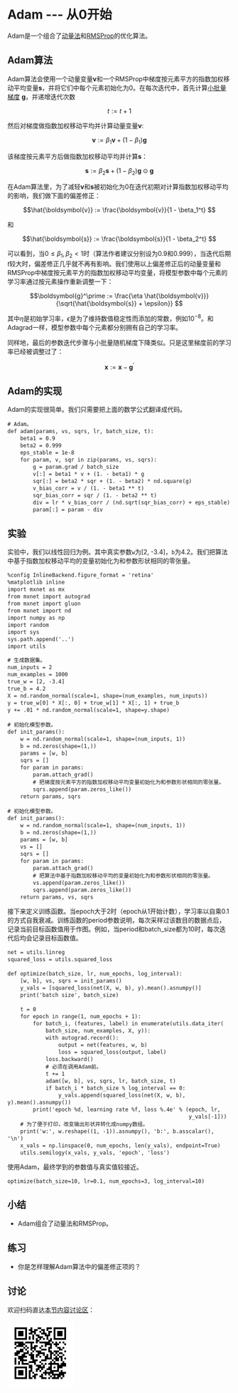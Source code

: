 # Adam --- 从0开始

Adam是一个组合了[动量法](momentum-scratch.md)和[RMSProp](rmsprop-scratch.md)的优化算法。



## Adam算法

Adam算法会使用一个动量变量$\boldsymbol{v}$和一个RMSProp中梯度按元素平方的指数加权移动平均变量$\boldsymbol{s}$，并将它们中每个元素初始化为0。在每次迭代中，首先计算[小批量梯度](gd-sgd-scratch.md) $\boldsymbol{g}$，并递增迭代次数

$$t := t + 1$$

然后对梯度做指数加权移动平均并计算动量变量$\boldsymbol{v}$:

$$\boldsymbol{v} := \beta_1 \boldsymbol{v} + (1 - \beta_1) \boldsymbol{g} $$


该梯度按元素平方后做指数加权移动平均并计算$\boldsymbol{s}$：

$$\boldsymbol{s} := \beta_2 \boldsymbol{s} + (1 - \beta_2) \boldsymbol{g} \odot \boldsymbol{g} $$


在Adam算法里，为了减轻$\boldsymbol{v}$和$\boldsymbol{s}$被初始化为0在迭代初期对计算指数加权移动平均的影响，我们做下面的偏差修正：

$$\hat{\boldsymbol{v}} := \frac{\boldsymbol{v}}{1 - \beta_1^t} $$

和

$$\hat{\boldsymbol{s}} := \frac{\boldsymbol{s}}{1 - \beta_2^t} $$



可以看到，当$0 \leq \beta_1, \beta_2 < 1$时（算法作者建议分别设为0.9和0.999），当迭代后期$t$较大时，偏差修正几乎就不再有影响。我们使用以上偏差修正后的动量变量和RMSProp中梯度按元素平方的指数加权移动平均变量，将模型参数中每个元素的学习率通过按元素操作重新调整一下：

$$\boldsymbol{g}^\prime := \frac{\eta \hat{\boldsymbol{v}}}{\sqrt{\hat{\boldsymbol{s}} + \epsilon}} $$

其中$\eta$是初始学习率，$\epsilon$是为了维持数值稳定性而添加的常数，例如$10^{-8}$。和Adagrad一样，模型参数中每个元素都分别拥有自己的学习率。

同样地，最后的参数迭代步骤与小批量随机梯度下降类似。只是这里梯度前的学习率已经被调整过了：

$$\boldsymbol{x} := \boldsymbol{x} - \boldsymbol{g}^\prime $$


## Adam的实现


Adam的实现很简单。我们只需要把上面的数学公式翻译成代码。

```{.python .input}
# Adam。
def adam(params, vs, sqrs, lr, batch_size, t):
    beta1 = 0.9
    beta2 = 0.999
    eps_stable = 1e-8
    for param, v, sqr in zip(params, vs, sqrs):      
        g = param.grad / batch_size
        v[:] = beta1 * v + (1. - beta1) * g
        sqr[:] = beta2 * sqr + (1. - beta2) * nd.square(g)
        v_bias_corr = v / (1. - beta1 ** t)
        sqr_bias_corr = sqr / (1. - beta2 ** t)
        div = lr * v_bias_corr / (nd.sqrt(sqr_bias_corr) + eps_stable)        
        param[:] = param - div
```

## 实验

实验中，我们以线性回归为例。其中真实参数`w`为[2, -3.4]，`b`为4.2。我们把算法中基于指数加权移动平均的变量初始化为和参数形状相同的零张量。

```{.python .input}
%config InlineBackend.figure_format = 'retina'
%matplotlib inline
import mxnet as mx
from mxnet import autograd
from mxnet import gluon
from mxnet import nd
import numpy as np
import random
import sys
sys.path.append('..')
import utils
```

```{.python .input  n=1}
# 生成数据集。
num_inputs = 2
num_examples = 1000
true_w = [2, -3.4]
true_b = 4.2
X = nd.random_normal(scale=1, shape=(num_examples, num_inputs))
y = true_w[0] * X[:, 0] + true_w[1] * X[:, 1] + true_b
y += .01 * nd.random_normal(scale=1, shape=y.shape)

# 初始化模型参数。
def init_params():
    w = nd.random_normal(scale=1, shape=(num_inputs, 1))
    b = nd.zeros(shape=(1,))
    params = [w, b]
    sqrs = []
    for param in params:
        param.attach_grad()
        # 把梯度按元素平方的指数加权移动平均变量初始化为和参数形状相同的零张量。
        sqrs.append(param.zeros_like())
    return params, sqrs

# 初始化模型参数。
def init_params():
    w = nd.random_normal(scale=1, shape=(num_inputs, 1))
    b = nd.zeros(shape=(1,))
    params = [w, b]
    vs = []
    sqrs = []
    for param in params:
        param.attach_grad()
        # 把算法中基于指数加权移动平均的变量初始化为和参数形状相同的零张量。
        vs.append(param.zeros_like())
        sqrs.append(param.zeros_like())
    return params, vs, sqrs
```

接下来定义训练函数。当epoch大于2时（epoch从1开始计数），学习率以自乘0.1的方式自我衰减。训练函数的period参数说明，每次采样过该数目的数据点后，记录当前目标函数值用于作图。例如，当period和batch_size都为10时，每次迭代后均会记录目标函数值。

```{.python .input  n=2}
net = utils.linreg
squared_loss = utils.squared_loss

def optimize(batch_size, lr, num_epochs, log_interval):
    [w, b], vs, sqrs = init_params()
    y_vals = [squared_loss(net(X, w, b), y).mean().asnumpy()]
    print('batch size', batch_size)
    
    t = 0
    for epoch in range(1, num_epochs + 1):
        for batch_i, (features, label) in enumerate(utils.data_iter(
            batch_size, num_examples, X, y)):
            with autograd.record():
                output = net(features, w, b)
                loss = squared_loss(output, label)
            loss.backward()
            # 必须在调用Adam前。
            t += 1
            adam([w, b], vs, sqrs, lr, batch_size, t)
            if batch_i * batch_size % log_interval == 0:
                y_vals.append(squared_loss(net(X, w, b), y).mean().asnumpy())
        print('epoch %d, learning rate %f, loss %.4e' % (epoch, lr,
                                                         y_vals[-1]))
    # 为了便于打印，改变输出形状并转化成numpy数组。
    print('w:', w.reshape((1, -1)).asnumpy(), 'b:', b.asscalar(), '\n')
    x_vals = np.linspace(0, num_epochs, len(y_vals), endpoint=True)
    utils.semilogy(x_vals, y_vals, 'epoch', 'loss')
```

使用Adam，最终学到的参数值与真实值较接近。

```{.python .input  n=3}
optimize(batch_size=10, lr=0.1, num_epochs=3, log_interval=10)
```

## 小结

* Adam组合了动量法和RMSProp。


## 练习

* 你是怎样理解Adam算法中的偏差修正项的？

## 讨论

欢迎扫码直达[本节内容讨论区](https://discuss.gluon.ai/t/topic/2279)：

![](../img/qr_adam-scratch.svg)
